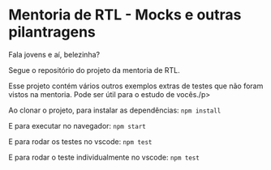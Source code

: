 # Mentoria de RTL - Mocks e outras pilantragens

<p>Fala jovens e aí, belezinha?</p>
<p>Segue o repositório do projeto da mentoria de RTL.</p>
<p>Esse projeto contém vários outros exemplos extras de testes que não foram vistos na mentoria. Pode ser útil para o estudo de vocês./p>

<p>Ao clonar o projeto, para instalar as dependências: <code>npm install</code></p>
<p>E para executar no navegador: <code>npm start</code></p>
<p>E para rodar os testes no vscode: <code>npm test</code></p>
<p>E para rodar o teste individualmente no vscode: <code>npm test <nome-arquivo-teste></code></p>
